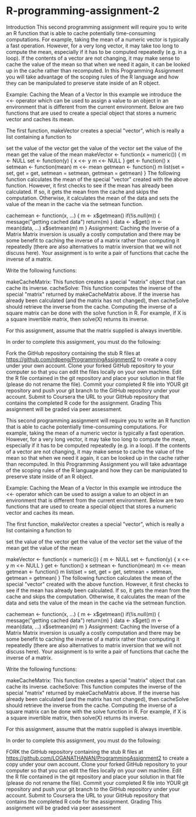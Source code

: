 # R-programming-assignment-2
Introduction This second programming assignment will require you to write an R function that is able to cache potentially time-consuming computations. For example, taking the mean of a numeric vector is typically a fast operation. However, for a very long vector, it may take too long to compute the mean, especially if it has to be computed repeatedly (e.g. in a loop). If the contents of a vector are not changing, it may make sense to cache the value of the mean so that when we need it again, it can be looked up in the cache rather than recomputed. In this Programming Assignment you will take advantage of the scoping rules of the R language and how they can be manipulated to preserve state inside of an R object.

Example: Caching the Mean of a Vector In this example we introduce the <<- operator which can be used to assign a value to an object in an environment that is different from the current environment. Below are two functions that are used to create a special object that stores a numeric vector and caches its mean.

The first function, makeVector creates a special "vector", which is really a list containing a function to

set the value of the vector get the value of the vector set the value of the mean get the value of the mean makeVector <- function(x = numeric()) { m <- NULL set <- function(y) { x <<- y m <<- NULL } get <- function() x setmean <- function(mean) m <<- mean getmean <- function() m list(set = set, get = get, setmean = setmean, getmean = getmean) } The following function calculates the mean of the special "vector" created with the above function. However, it first checks to see if the mean has already been calculated. If so, it gets the mean from the cache and skips the computation. Otherwise, it calculates the mean of the data and sets the value of the mean in the cache via the setmean function.

cachemean <- function(x, ...) { m <- x$getmean() if(!is.null(m)) { message("getting cached data") return(m) } data <- x$get() m <- mean(data, ...) x$setmean(m) m } Assignment: Caching the Inverse of a Matrix Matrix inversion is usually a costly computation and there may be some benefit to caching the inverse of a matrix rather than computing it repeatedly (there are also alternatives to matrix inversion that we will not discuss here). Your assignment is to write a pair of functions that cache the inverse of a matrix.

Write the following functions:

makeCacheMatrix: This function creates a special "matrix" object that can cache its inverse. cacheSolve: This function computes the inverse of the special "matrix" returned by makeCacheMatrix above. If the inverse has already been calculated (and the matrix has not changed), then cacheSolve should retrieve the inverse from the cache. Computing the inverse of a square matrix can be done with the solve function in R. For example, if X is a square invertible matrix, then solve(X) returns its inverse.

For this assignment, assume that the matrix supplied is always invertible.

In order to complete this assignment, you must do the following:

Fork the GitHub repository containing the stub R files at https://github.com/rdpeng/ProgrammingAssignment2 to create a copy under your own account. Clone your forked GitHub repository to your computer so that you can edit the files locally on your own machine. Edit the R file contained in the git repository and place your solution in that file (please do not rename the file). Commit your completed R file into YOUR git repository and push your git branch to the GitHub repository under your account. Submit to Coursera the URL to your GitHub repository that contains the completed R code for the assignment. Grading This assignment will be graded via peer assessment.

This second programming assignment will require you to write an R function that is able to cache potentially time-consuming computations. For example, taking the mean of a numeric vector is typically a fast operation. However, for a very long vector, it may take too long to compute the mean, especially if it has to be computed repeatedly (e.g. in a loop). If the contents of a vector are not changing, it may make sense to cache the value of the mean so that when we need it again, it can be looked up in the cache rather than recomputed. In this Programming Assignment you will take advantage of the scoping rules of the R language and how they can be manipulated to preserve state inside of an R object.

Example: Caching the Mean of a Vector In this example we introduce the <<- operator which can be used to assign a value to an object in an environment that is different from the current environment. Below are two functions that are used to create a special object that stores a numeric vector and caches its mean.

The first function, makeVector creates a special "vector", which is really a list containing a function to

set the value of the vector get the value of the vector set the value of the mean get the value of the mean

makeVector <- function(x = numeric()) { m <- NULL set <- function(y) { x <<- y m <<- NULL } get <- function() x setmean <- function(mean) m <<- mean getmean <- function() m list(set = set, get = get, setmean = setmean, getmean = getmean) } The following function calculates the mean of the special "vector" created with the above function. However, it first checks to see if the mean has already been calculated. If so, it gets the mean from the cache and skips the computation. Otherwise, it calculates the mean of the data and sets the value of the mean in the cache via the setmean function.

cachemean <- function(x, ...) { m <- x$getmean() if(!is.null(m)) { message("getting cached data") return(m) } data <- x$get() m <- mean(data, ...) x$setmean(m) m } Assignment: Caching the Inverse of a Matrix Matrix inversion is usually a costly computation and there may be some benefit to caching the inverse of a matrix rather than computing it repeatedly (there are also alternatives to matrix inversion that we will not discuss here). Your assignment is to write a pair of functions that cache the inverse of a matrix.

Write the following functions:

makeCacheMatrix: This function creates a special "matrix" object that can cache its inverse. cacheSolve: This function computes the inverse of the special "matrix" returned by makeCacheMatrix above. If the inverse has already been calculated (and the matrix has not changed), then cacheSolve should retrieve the inverse from the cache. Computing the inverse of a square matrix can be done with the solve function in R. For example, if X is a square invertible matrix, then solve(X) returns its inverse.

For this assignment, assume that the matrix supplied is always invertible.

In order to complete this assignment, you must do the following:

FORK the GitHub repository containing the stub R files at https://github.com/LOGANATHANAN/ProgrammingAssignment2 to create a copy under your own account. Clone your forked GitHub repository to your computer so that you can edit the files locally on your own machine. Edit the R file contained in the git repository and place your solution in that file (please do not rename the file). Commit your completed R file into YOUR git repository and push your git branch to the GitHub repository under your account. Submit to Coursera the URL to your GitHub repository that contains the completed R code for the assignment. Grading This assignment will be graded via peer assessment
